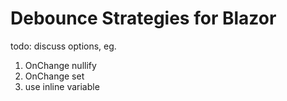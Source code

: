 
# Debounce Strategies for Blazor

todo: discuss options, eg.

1. OnChange nullify
1. OnChange set
1. use inline variable
